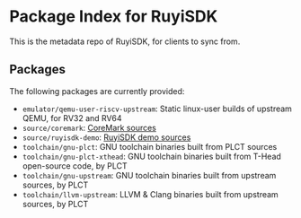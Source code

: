 # Package Index for RuyiSDK

This is the metadata repo of RuyiSDK, for clients to sync from.

## Packages

The following packages are currently provided:

* `emulator/qemu-user-riscv-upstream`: Static linux-user builds of upstream QEMU, for RV32 and RV64
* `source/coremark`: [CoreMark sources](https://github.com/eembc/coremark)
* `source/ruyisdk-demo`: [RuyiSDK demo sources](https://github.com/ruyisdk/demo)
* `toolchain/gnu-plct`: GNU toolchain binaries built from PLCT sources
* `toolchain/gnu-plct-xthead`: GNU toolchain binaries built from T-Head open-source code, by PLCT
* `toolchain/gnu-upstream`: GNU toolchain binaries built from upstream sources, by PLCT
* `toolchain/llvm-upstream`: LLVM & Clang binaries built from upstream sources, by PLCT
